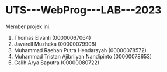 # UTS---WebProg---LAB---2023

Member projek ini:
1. Thomas Elvanli (00000067064)
2. Javarell Muzheka (00000079908)
3. Muhammad Raehan Putra Hendarsyah (00000078572)
4. Muhammad Tristan Ajibrilyan Nandipinto (00000078653)
5. Galih Arya Saputra (00000080722)
